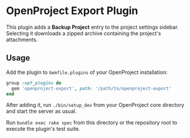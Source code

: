 # OpenProject Export Plugin

This plugin adds a **Backup Project** entry to the project settings sidebar. Selecting it downloads a zipped archive containing the project's attachments.
## Usage

Add the plugin to `Gemfile.plugins` of your OpenProject installation:

```ruby
group :opf_plugins do
  gem 'openproject-export', path: '/path/to/openproject-export'
end
```

After adding it, run `./bin/setup_dev` from your OpenProject core directory and start the server as usual.

Run `bundle exec rake spec` from this directory or the repository root to execute the plugin's test suite.

